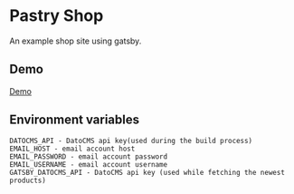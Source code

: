 # Pastry Shop
An example shop site using gatsby.


## Demo

[Demo](https://pastry-s.netlify.app)

## Environment variables
```
DATOCMS_API - DatoCMS api key(used during the build process)
EMAIL_HOST - email account host
EMAIL_PASSWORD - email account password
EMAIL_USERNAME - email account username
GATSBY_DATOCMS_API - DatoCMS api key (used while fetching the newest products)

